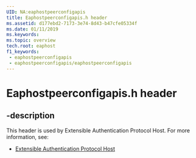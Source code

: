 ```yaml
---
UID: NA:eaphostpeerconfigapis
title: Eaphostpeerconfigapis.h header
ms.assetid: d177ebd2-7173-3e74-8d43-b47cfe05334f
ms.date: 01/11/2019
ms.keywords: 
ms.topic: overview
tech.root: eaphost
f1_keywords:
 - eaphostpeerconfigapis
 - eaphostpeerconfigapis/eaphostpeerconfigapis
---
```


# Eaphostpeerconfigapis.h header


## -description

This header is used by Extensible Authentication Protocol Host. For more information, see:

- [Extensible Authentication Protocol Host](../_eaphost/index.md)

